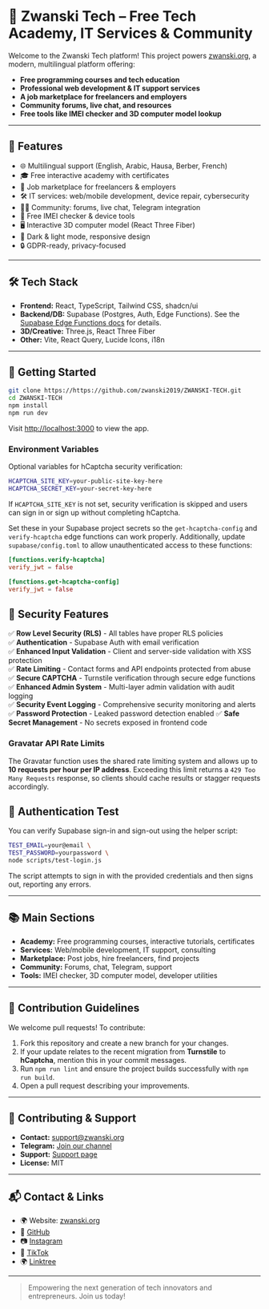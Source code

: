 # 🌟 Zwanski Tech – Free Tech Academy, IT Services & Community

Welcome to the Zwanski Tech platform! This project powers [zwanski.org](https://zwanski.org), a modern, multilingual platform offering:

- **Free programming courses and tech education**
- **Professional web development & IT support services**
- **A job marketplace for freelancers and employers**
- **Community forums, live chat, and resources**
- **Free tools like IMEI checker and 3D computer model lookup**

---

## 🚀 Features

- 🌐 Multilingual support (English, Arabic, Hausa, Berber, French)
- 🎓 Free interactive academy with certificates
- 💼 Job marketplace for freelancers & employers
- 🛠️ IT services: web/mobile development, device repair, cybersecurity
- 🧑‍💻 Community: forums, live chat, Telegram integration
- 📱 Free IMEI checker & device tools
- 🖥️ Interactive 3D computer model (React Three Fiber)
- 🌙 Dark & light mode, responsive design
- 🔒 GDPR-ready, privacy-focused

---

## 🛠️ Tech Stack

- **Frontend:** React, TypeScript, Tailwind CSS, shadcn/ui
- **Backend/DB:** Supabase (Postgres, Auth, Edge Functions). See the [Supabase Edge Functions docs](https://supabase.com/docs/guides/functions) for details.
- **3D/Creative:** Three.js, React Three Fiber
- **Other:** Vite, React Query, Lucide Icons, i18n

---

## 🏁 Getting Started

```bash
git clone https://https://github.com/zwanski2019/ZWANSKI-TECH.git
cd ZWANSKI-TECH
npm install
npm run dev
```

Visit [http://localhost:3000](http://localhost:3000) to view the app.

### Environment Variables

Optional variables for hCaptcha security verification:

```bash
HCAPTCHA_SITE_KEY=your-public-site-key-here
HCAPTCHA_SECRET_KEY=your-secret-key-here
```

If `HCAPTCHA_SITE_KEY` is not set, security verification is skipped and users can sign in or sign up without completing hCaptcha.

Set these in your Supabase project secrets so the `get-hcaptcha-config` and `verify-hcaptcha` edge functions can work properly.
Additionally, update `supabase/config.toml` to allow unauthenticated access to these functions:

```toml
[functions.verify-hcaptcha]
verify_jwt = false

[functions.get-hcaptcha-config]
verify_jwt = false
```


## 🔐 Security Features

✅ **Row Level Security (RLS)** - All tables have proper RLS policies  
✅ **Authentication** - Supabase Auth with email verification  
✅ **Enhanced Input Validation** - Client and server-side validation with XSS protection  
✅ **Rate Limiting** - Contact forms and API endpoints protected from abuse  
✅ **Secure CAPTCHA** - Turnstile verification through secure edge functions  
✅ **Enhanced Admin System** - Multi-layer admin validation with audit logging  
✅ **Security Event Logging** - Comprehensive security monitoring and alerts
✅ **Password Protection** - Leaked password detection enabled
✅ **Safe Secret Management** - No secrets exposed in frontend code

### Gravatar API Rate Limits

The Gravatar function uses the shared rate limiting system and allows up to **10 requests per hour per IP address**. Exceeding this limit returns a `429 Too Many Requests` response, so clients should cache results or stagger requests accordingly.

## 🔐 Authentication Test

You can verify Supabase sign-in and sign-out using the helper script:

```bash
TEST_EMAIL=your@email \
TEST_PASSWORD=yourpassword \
node scripts/test-login.js
```

The script attempts to sign in with the provided credentials and then signs out, reporting any errors.

---

## 📚 Main Sections

- **Academy:** Free programming courses, interactive tutorials, certificates
- **Services:** Web/mobile development, IT support, consulting
- **Marketplace:** Post jobs, hire freelancers, find projects
- **Community:** Forums, chat, Telegram, support
- **Tools:** IMEI checker, 3D computer model, developer utilities

---

## 📝 Contribution Guidelines

We welcome pull requests! To contribute:

1. Fork this repository and create a new branch for your changes.
2. If your update relates to the recent migration from **Turnstile** to **hCaptcha**, mention this in your commit messages.
3. Run `npm run lint` and ensure the project builds successfully with `npm run build`.
4. Open a pull request describing your improvements.

---

## 🤝 Contributing & Support

- **Contact:** [support@zwanski.org](mailto:support@zwanski.org)
- **Telegram:** [Join our channel](https://t.me/zwanski_tech)
- **Support:** [Support page](https://zwanski.org/support)
- **License:** MIT

---

## 📬 Contact & Links

- 🌍 Website: [zwanski.org](https://zwanski.org)
- 🔗 [GitHub](https://github.com/zwanski2019)
- 📷 [Instagram](https://www.instagram.com/mohamed_zwanski)
- 🎥 [TikTok](https://www.tiktok.com/@zwanski.m)
- 🌍 [Linktree](https://linktr.ee/zwanski)

---

> Empowering the next generation of tech innovators and entrepreneurs. Join us today!
